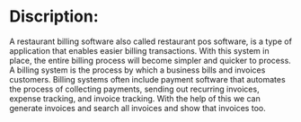 # Discription: 
A restaurant billing software also called restaurant pos software, is a type of application that enables easier billing transactions. With this system in place, the entire billing process will become simpler and quicker to process. A billing system is the process by which a business bills and invoices customers. Billing systems often include payment software that automates the process of collecting payments, sending out recurring invoices, expense tracking, and invoice tracking. With the help of this we can generate invoices and search all invoices and show that invoices too.

